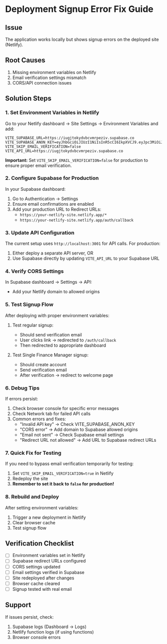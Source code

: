 # Deployment Signup Error Fix Guide

## Issue
The application works locally but shows signup errors on the deployed site (Netlify).

## Root Causes
1. Missing environment variables on Netlify
2. Email verification settings mismatch
3. CORS/API connection issues

## Solution Steps

### 1. Set Environment Variables in Netlify

Go to your Netlify dashboard → Site Settings → Environment Variables and add:

```
VITE_SUPABASE_URL=https://iugjtokydvbcvmrpeziv.supabase.co
VITE_SUPABASE_ANON_KEY=eyJhbGciOiJIUzI1NiIsInR5cCI6IkpXVCJ9.eyJpc3MiOiJzdXBhYmFzZSIsInJlZiI6Iml1Z2p0b2t5ZHZiY3ZtcnBleml2Iiwicm9sZSI6ImFub24iLCJpYXQiOjE3NDU3MTk3NjUsImV4cCI6MjA2MTI5NTc2NX0.XCNQoJbGQiXuyR_CFevro1Y8lqvh2_jmjrD181UYtY4
VITE_SKIP_EMAIL_VERIFICATION=false
VITE_API_URL=https://iugjtokydvbcvmrpeziv.supabase.co
```

**Important:** Set `VITE_SKIP_EMAIL_VERIFICATION=false` for production to ensure proper email verification.

### 2. Configure Supabase for Production

In your Supabase dashboard:

1. Go to Authentication → Settings
2. Ensure email confirmations are enabled
3. Add your production URL to Redirect URLs:
   - `https://your-netlify-site.netlify.app/*`
   - `https://your-netlify-site.netlify.app/auth/callback`

### 3. Update API Configuration

The current setup uses `http://localhost:3001` for API calls. For production:

1. Either deploy a separate API server, OR
2. Use Supabase directly by updating `VITE_API_URL` to your Supabase URL

### 4. Verify CORS Settings

In Supabase dashboard → Settings → API:
- Add your Netlify domain to allowed origins

### 5. Test Signup Flow

After deploying with proper environment variables:

1. Test regular signup:
   - Should send verification email
   - User clicks link → redirected to `/auth/callback`
   - Then redirected to appropriate dashboard

2. Test Single Finance Manager signup:
   - Should create account
   - Send verification email
   - After verification → redirect to welcome page

### 6. Debug Tips

If errors persist:

1. Check browser console for specific error messages
2. Check Network tab for failed API calls
3. Common errors and fixes:
   - "Invalid API key" → Check VITE_SUPABASE_ANON_KEY
   - "CORS error" → Add domain to Supabase allowed origins
   - "Email not sent" → Check Supabase email settings
   - "Redirect URL not allowed" → Add URL to Supabase redirect URLs

### 7. Quick Fix for Testing

If you need to bypass email verification temporarily for testing:

1. Set `VITE_SKIP_EMAIL_VERIFICATION=true` in Netlify
2. Redeploy the site
3. **Remember to set it back to `false` for production!**

### 8. Rebuild and Deploy

After setting environment variables:

1. Trigger a new deployment in Netlify
2. Clear browser cache
3. Test signup flow

## Verification Checklist

- [ ] Environment variables set in Netlify
- [ ] Supabase redirect URLs configured
- [ ] CORS settings updated
- [ ] Email settings verified in Supabase
- [ ] Site redeployed after changes
- [ ] Browser cache cleared
- [ ] Signup tested with real email

## Support

If issues persist, check:
1. Supabase logs (Dashboard → Logs)
2. Netlify function logs (if using functions)
3. Browser console errors